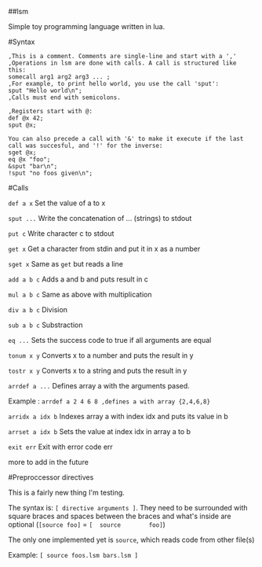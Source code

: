 ##lsm

Simple toy programming language written in lua.

#Syntax

```
,This is a comment. Comments are single-line and start with a ','
,Operations in lsm are done with calls. A call is structured like this:
somecall arg1 arg2 arg3 ... ;
,For example, to print hello world, you use the call 'sput':
sput "Hello world\n";
,Calls must end with semicolons.

,Registers start with @:
def @x 42;
sput @x;

You can also precede a call with '&' to make it execute if the last call was succesful, and '!' for the inverse:
sget @x;
eq @x "foo";
&sput "bar\n";
!sput "no foos given\n";
```

#Calls

`def a x` Set the value of a to x

`sput ...` Write the concatenation of ... (strings) to stdout

`put c` Write character c to stdout

`get x` Get a character from stdin and put it in x as a number

`sget x` Same as `get` but reads a line

`add a b c` Adds a and b and puts result in c

`mul a b c` Same as above with multiplication

`div a b c` Division

`sub a b c` Substraction

`eq ...` Sets the success code to true if all arguments are equal

`tonum x y` Converts x to a number and puts the result in y

`tostr x y` Converts x to a string and puts the result in y

`arrdef a ...` Defines array a with the arguments pased.

Example : `arrdef a 2 4 6 8 ,defines a with array {2,4,6,8}`

`arridx a idx b` Indexes array a with index idx and puts its value in b

`arrset a idx b` Sets the value at index idx in array a to b

`exit err` Exit with error code err

more to add in the future

#Preproccessor directives

This is a fairly new thing I'm testing.

The syntax is: `[ directive arguments ]`. They need to be surrounded with square braces and spaces between the braces and what's inside are optional (`[source foo]` = `[  source        foo]`)

The only one implemented yet is `source`, which reads code from other file(s)

Example: `[ source foos.lsm bars.lsm ]`
